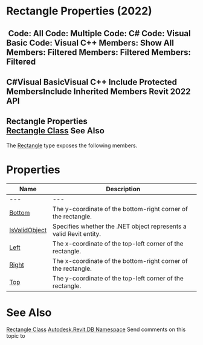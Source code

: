 # Rectangle Properties (2022)

﻿
 Code: All Code: Multiple Code: C# Code: Visual Basic Code: Visual C++  Members: Show All Members: Filtered Members: Filtered Members: Filtered   
---  
C#Visual BasicVisual C++
Include Protected MembersInclude Inherited Members
Revit 2022 API  
---  
Rectangle Properties  
[Rectangle Class](c49d8b69-5d11-9f69-5f75-c36ad45ff77b.md "Rectangle Class") See Also  
---  
The [Rectangle](c49d8b69-5d11-9f69-5f75-c36ad45ff77b.md "Rectangle Class") type exposes the following members.
# Properties
| Name | Description |
| --- | --- |
| --- | --- | --- |
| [Bottom](d2b6a107-9c81-edf5-8329-59cf2946929c.md "Bottom Property") | The y-coordinate of the bottom-right corner of the rectangle. |
| [IsValidObject](6848a07e-ec73-eab0-90c1-a01b1a909cd9.md "IsValidObject Property") | Specifies whether the .NET object represents a valid Revit entity. |
| [Left](c371a8fa-de5f-7d68-4cae-6dee77090bc1.md "Left Property") | The x-coordinate of the top-left corner of the rectangle. |
| [Right](f2d1315e-4e43-5b20-5387-58babc1fb3fa.md "Right Property") | The x-coordinate of the bottom-right corner of the rectangle. |
| [Top](197a06fc-da1f-45a3-01e8-b40c6d0f0134.md "Top Property") | The y-coordinate of the top-left corner of the rectangle. |

# See Also
[Rectangle Class](c49d8b69-5d11-9f69-5f75-c36ad45ff77b.md "Rectangle Class")
[Autodesk.Revit.DB Namespace](87546ba7-461b-c646-cbb1-2cb8f5bff8b2.md "Autodesk.Revit.DB Namespace")
Send comments on this topic to 